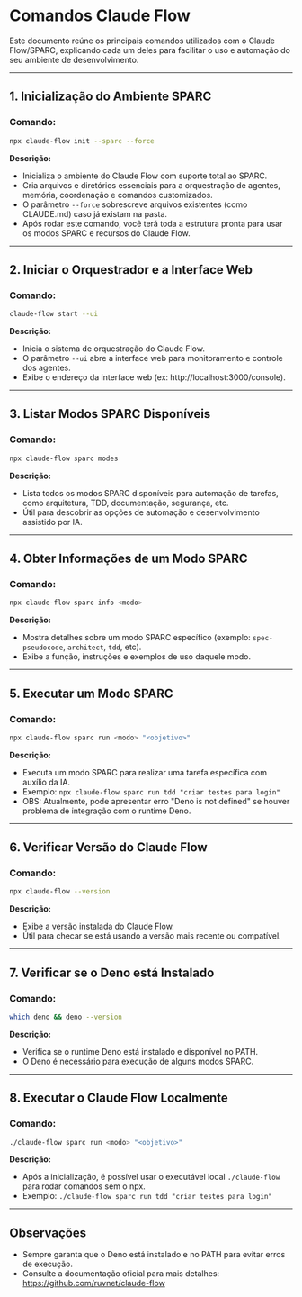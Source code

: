 # Comandos Claude Flow

Este documento reúne os principais comandos utilizados com o Claude Flow/SPARC, explicando cada um deles para facilitar o uso e automação do seu ambiente de desenvolvimento.

---

## 1. Inicialização do Ambiente SPARC

### Comando:
```bash
npx claude-flow init --sparc --force
```
**Descrição:**
- Inicializa o ambiente do Claude Flow com suporte total ao SPARC.
- Cria arquivos e diretórios essenciais para a orquestração de agentes, memória, coordenação e comandos customizados.
- O parâmetro `--force` sobrescreve arquivos existentes (como CLAUDE.md) caso já existam na pasta.
- Após rodar este comando, você terá toda a estrutura pronta para usar os modos SPARC e recursos do Claude Flow.

---

## 2. Iniciar o Orquestrador e a Interface Web

### Comando:
```bash
claude-flow start --ui
```
**Descrição:**
- Inicia o sistema de orquestração do Claude Flow.
- O parâmetro `--ui` abre a interface web para monitoramento e controle dos agentes.
- Exibe o endereço da interface web (ex: http://localhost:3000/console).

---

## 3. Listar Modos SPARC Disponíveis

### Comando:
```bash
npx claude-flow sparc modes
```
**Descrição:**
- Lista todos os modos SPARC disponíveis para automação de tarefas, como arquitetura, TDD, documentação, segurança, etc.
- Útil para descobrir as opções de automação e desenvolvimento assistido por IA.

---

## 4. Obter Informações de um Modo SPARC

### Comando:
```bash
npx claude-flow sparc info <modo>
```
**Descrição:**
- Mostra detalhes sobre um modo SPARC específico (exemplo: `spec-pseudocode`, `architect`, `tdd`, etc).
- Exibe a função, instruções e exemplos de uso daquele modo.

---

## 5. Executar um Modo SPARC

### Comando:
```bash
npx claude-flow sparc run <modo> "<objetivo>"
```
**Descrição:**
- Executa um modo SPARC para realizar uma tarefa específica com auxílio da IA.
- Exemplo: `npx claude-flow sparc run tdd "criar testes para login"`
- OBS: Atualmente, pode apresentar erro "Deno is not defined" se houver problema de integração com o runtime Deno.

---

## 6. Verificar Versão do Claude Flow

### Comando:
```bash
npx claude-flow --version
```
**Descrição:**
- Exibe a versão instalada do Claude Flow.
- Útil para checar se está usando a versão mais recente ou compatível.

---

## 7. Verificar se o Deno está Instalado

### Comando:
```bash
which deno && deno --version
```
**Descrição:**
- Verifica se o runtime Deno está instalado e disponível no PATH.
- O Deno é necessário para execução de alguns modos SPARC.

---

## 8. Executar o Claude Flow Localmente

### Comando:
```bash
./claude-flow sparc run <modo> "<objetivo>"
```
**Descrição:**
- Após a inicialização, é possível usar o executável local `./claude-flow` para rodar comandos sem o npx.
- Exemplo: `./claude-flow sparc run tdd "criar testes para login"`

---

## Observações
- Sempre garanta que o Deno está instalado e no PATH para evitar erros de execução.
- Consulte a documentação oficial para mais detalhes: https://github.com/ruvnet/claude-flow 